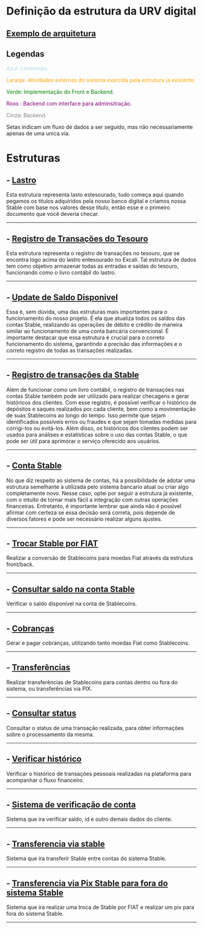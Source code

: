 # **Definição da estrutura da URV digital**

## [Exemplo de arquitetura](https://excalidraw.com/#json=GJEPPgcxL2kYbiLLUDrBM,l6ICW01xHVV5Kjkupa8A_A)

## **Legendas**

<span style="color:lightblue"> Azul: Lembretes.</span>

<span style="color:orange">Laranja: Atividades externas do sistema exercida pela estrutura já existente.</span>

<span style="color:green">Verde: Implementação do Front e Backend.</span>

<span style="color:purple">Roxo : Backend com interface para adminsitração.</span>

<span style="color:gray">Cinza: Backend.</span>


Setas indicam um fluxo de dados a ser seguido, mas não necessariamente apenas de uma unica via.

# **Estruturas**

## - [Lastro](./estruturas/lastro.md)

Esta estrutura representa lasto estesourado, tudo começa aqui quando pegamos os titulos adquiridos pela nosso banco digital e criamos nossa Stable com base nos valores desse titulo, então esse é o primeiro documento que você deveria checar. 
__________________
## - [Registro de Transações do Tesouro](./estruturas/reg_Trans_Tesouro.md)

Esta estrutura representa o registro de transações no tesouro, que se encontra logo acima do lastro entesourado no Excali. Tal estrutura de dados tem como objetivo armazenar todas as entradas e saídas do tesouro, funcionando como o livro contábil do lastro.
__________________
## - [Update de Saldo Disponivel](./estruturas/update_Saldo_Disponivel.md)

Essa é, sem dúvida, uma das estruturas mais importantes para o funcionamento do nosso projeto. É ela que atualiza todos os saldos das contas Stable, realizando as operações de débito e crédito de maneira similar ao funcionamento de uma conta bancária convencional. É importante destacar que essa estrutura é crucial para o correto funcionamento do sistema, garantindo a precisão das informações e o correto registro de todas as transações realizadas.
__________________
## - [Registro de transações da Stable](./estruturas/reg_Trans_Stable.md)

Além de funcionar como um livro contábil, o registro de transações nas contas Stable também pode ser utilizado para realizar checagens e gerar históricos dos clientes. Com esse registro, é possível verificar o histórico de depósitos e saques realizados por cada cliente, bem como a movimentação de suas Stablecoins ao longo do tempo. Isso permite que sejam identificados possíveis erros ou fraudes e que sejam tomadas medidas para corrigi-los ou evitá-los. Além disso, os históricos dos clientes podem ser usados para análises e estatísticas sobre o uso das contas Stable, o que pode ser útil para aprimorar o serviço oferecido aos usuários.
__________________
## - [Conta Stable](./estruturas/conta_Stable.md)

No que diz respeito ao sistema de contas, há a possibilidade de adotar uma estrutura semelhante à utilizada pelo sistema bancario atual ou criar algo completamente novo. Nesse caso, optei por seguir a estrutura já existente, com o intuito de tornar mais fácil a integração com outras operações financeiras. Entretanto, é importante lembrar que ainda não é possível afirmar com certeza se essa decisão será correta, pois depende de diversos fatores e pode ser necessário realizar alguns ajustes.

__________________
## - [Trocar Stable por FIAT](./estruturas/swap_FIAT.md)

Realizar a conversão de Stablecoins para moedas Fiat através da estrutura front/back.

__________________
## - [Consultar saldo na conta Stable](./estruturas/saldo_Disponivel_Stable.md)

Verificar o saldo disponível na conta de Stablecoins.

__________________
## - [Cobranças](./estruturas/cobranças.md)

 Gerar e pagar cobranças, utilizando tanto moedas Fiat como Stablecoins.

__________________
## - [Transferências](./estruturas/transferencias.md)

Realizar transferências de Stablecoins para contas dentro ou fora do sistema, ou transferências via PIX.

__________________
## - [Consultar status](./estruturas/status.md)

Consultar o status de uma transação realizada, para obter informações sobre o processamento da mesma.
__________________
## - [Verificar histórico](./estruturas/histórico_Cliente.md)

Verificar o histórico de transações pessoais realizadas na plataforma para acompanhar o fluxo financeiro.
__________________
## - [Sistema de verificação de conta](./estruturas/validação_Conta.md)

Sistema que ira verificar saldo, id e outro demais dados do cliente.
__________________
## - [Transferencia via stable](./estruturas/transfer_Stable.md)

Sistema que ira transferir Stable entre contas do sistema Stable.
__________________
## - [Transferencia via Pix Stable para fora do sistema Stable](./estruturas/transfer_Pix.md)

Sistema que ira realizar uma troca de Stable por FIAT e realizar um pix para fora do sistema Stable.
__________________













